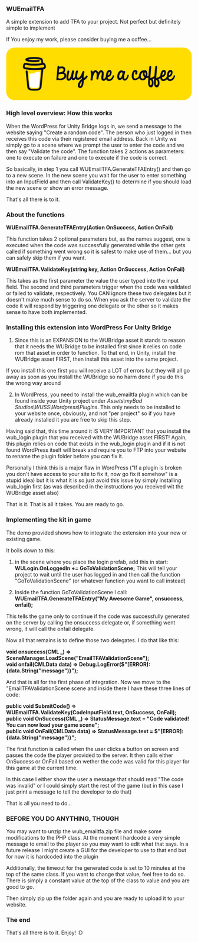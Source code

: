 ### WUEmailTFA
A simple extension to add TFA to your project. Not perfect but definitely simple to implement

If You enjoy my work, please consider buying me a coffee...

[<img src="bmcbutton.png">](https://www.buymeacoffee.com/mybad)


### High level overview: How this works
When the WordPress for Unity Bridge logs in, we send a message to the website saying "Create a random code". The person who just logged in then receives this code via their registered email address.
Back in Unity we simply go to a scene where we prompt the user to enter the code and we then say "Validate the code". The function takes 2 actions as parameters: one to execute on failure and one to execute if the code is correct.

So basically, in step 1 you call WUEmailTFA.GenerateTFAEntry() and then go to a new scene.
In the new scene you wait for the user to enter something into an InputField and then call ValidateKey() to determine if you should load the new scene or show an error message. 

That's all there is to it.

### About the functions

<strong>WUEmailTFA.GenerateTFAEntry(Action<CML> OnSuccess, Action<CMLData> OnFail)</strong>

This function takes 2 optional parameters but, as the names suggest, one is executed when the code was successfully generated while the other gets called if something went wrong so it is safest to make use of them... but you can safely skip them if you want.

<strong>WUEmailTFA.ValidateKey(string key, Action<CML> OnSuccess, Action<CMLData> OnFail)</strong>

This takes as the first parameter the value the user typed into the input field. 
The second and third parameters trigger when the code was validated or failed to validate, respectively. You CAN ignore these two delegates but it doesn't make much sense to do so. When you ask the server to validate the code it will respond by triggering one delegate or the other so it makes sense to have both implemented.

### Installing this extension into WordPress For Unity Bridge
1. Since this is an EXPANSION to the WUBridge asset it stands to reason that it needs the WUBridge to be installed first since it relies on code rom that asset in order to function. To that end, in Unity, install the WUBridge asset FIRST, then install this asset into the same project. 

If you install this one first you will receive a LOT of errors but they will all go away as soon as you install the WUBridge so no harm done if you do this the wrong way around

2. In WordPress, you need to install the wub_emailtfa plugin which can be found inside your Unity project under <em>Assets\myBad Studios\WUSS\Wordpress\Plugins</em>. This only needs to be installed to your website once, obviously, and not "per project" so if you have already installed it you are free to skip this step. 

Having said that, this time around it IS VERY IMPORTANT that you install the wub_login plugin that you received with the WUBridge asset FIRST! Again, this plugin relies on code that exists in the wub_login plugin and if it is not found WordPress itself will break and require you to FTP into your website to rename the plugin folder before you can fix it. 

Personally I think this is a major flaw in WordPress ("If a plugin is broken you don't have access to your site to fix it, now go fix it somehow" is a stupid idea) but it is what it is so just avoid this issue by simply installing wub_login first (as was described in the instructions you received wit the WUBridge asset also)

That is it. That is all it takes. You are ready to go.

### Implementing the kit in game
The demo provided shows how to integrate the extension into your new or existing game.

It boils down to this:

1. in the scene where you place the login prefab, add this in start:
<strong>WULogin.OnLoggedIn += GoToValidationScene;</strong>
This will tell your project to wait until the user has logged in and then call the function "GoToValidationScene" (or whatever function you want to call instead)

2. Inside the function GoToValidationScene I call:<br>
<strong>WUEmailTFA.GenerateTFAEntry("My Awesome Game", onsuccess, onfail);</strong>

This tells the game only to continue if the code was successfully generated on the server by calling the onsuccess delegate or, if something went wrong, it will call the onfail delegate.

Now all that remains is to define those two delegates. I do that like this:

<strong>    void onsuccess(CML _) => SceneManager.LoadScene("EmailTFAValidationScene");<br>
    void onfail(CMLData data) => Debug.LogError($"[ERROR]: {data.String("message")}");</strong>

And that is all for the first phase of integration. Now we move to the "EmailTFAValidationScene scene and inside there I have these three lines of code:

<strong>public void SubmitCode() => WUEmailTFA.ValidateKey(CodeInputField.text, OnSuccess, OnFail);<br>
public void OnSuccess(CML _) => StatusMessage.text = "Code validated! You can now load your game scene";<br>
public void OnFail(CMLData data) => StatusMessage.text = $"[ERROR]: {data.String("message")}";</strong>

The first function is called when the user clicks a button on screen and passes the code the player provided to the server. It then calls either OnSuccess or OnFail based on wether the code was valid for this player for this game at the current time.

In this case I either show the user a message that should read "The code was invalid" or I could simply start the rest of the game (but in this case I just print a message to tell the developer to do that)

That is all you need to do...

### BEFORE YOU DO ANYTHING, THOUGH

You may want to unzip the wub_emailtfa.zip file and make some modifications to the PHP class. At the moment I hardcode a very simple message to email to the player so you may want to edit what that says. In a future release I might create a GUI for the developer to use to that end but for now it is hardcoded into the plugin

Additionally, the timeout for the generated code is set to 10 minutes at the top of the same class. If you want to change that value, feel free to do so. There is simply a constant value at the top of the class to value and you are good to go.

Then simply zip up the folder again and you are ready to upload it to your website.

### The end

That's all there is to it. Enjoy! :D
